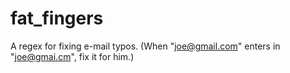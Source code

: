 fat_fingers
===========

A regex for fixing e-mail typos. (When "joe@gmail.com" enters in "joe@gmai.cm", fix it for him.)